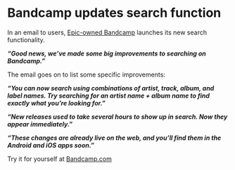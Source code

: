 # Bandcamp updates search function



In an email to users, [Epic-owned Bandcamp](https://unlockyoursound.com/bandcamp-joins-epic-games/) launches its new search functionality.

***“Good news, we’ve made some big improvements to searching on Bandcamp.”***

The email goes on to list some specific improvements:

***“You can now search using combinations of artist, track, album, and label names. Try searching for an artist name + album name to find exactly what you’re looking for.”***

***“New releases used to take several hours to show up in search. Now they appear immediately.”***

***“These changes are already live on the web, and you’ll find them in the Android and iOS apps soon.”***

Try it for yourself at [Bandcamp.com](https://bandcamp.com/)

